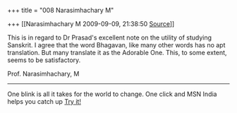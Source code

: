 +++
title = "008 Narasimhachary M"

+++
[[Narasimhachary M	2009-09-09, 21:38:50 [Source](https://groups.google.com/g/bvparishat/c/XPU2nF4QEoU)]]



This is in regard to Dr Prasad's excellent note on the utility of studying Sanskrit. I agree that the word Bhagavan, like many other words has no apt translation. But many translate it as the Adorable One. This, to some extent, seems to be satisfactory.  
  
Prof. Narasimhachary, M  
  

------------------------------------------------------------------------

One blink is all it takes for the world to change. One click and MSN India helps you catch up [Try it!](http://in.msn.com)

